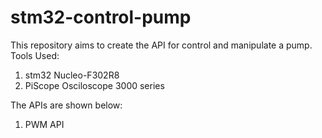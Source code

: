 # stm32-control-pump
This repository aims to create the API for control and manipulate a pump.
Tools Used: 
1. stm32 Nucleo-F302R8
2. PiScope Osciloscope 3000 series

The APIs are shown below:
1. PWM API
